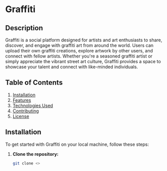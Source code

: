 # Graffiti

## Description

Graffiti is a social platform designed for artists and art enthusiasts to share, discover, and engage with graffiti art from around the world. Users can upload their own graffiti creations, explore artwork by other users, and connect with fellow artists. Whether you're a seasoned graffiti artist or simply appreciate the vibrant street art culture, Graffiti provides a space to showcase your talent and connect with like-minded individuals.

## Table of Contents

1. [Installation](#installation)
2. [Features](#features)
3. [Technologies Used](#technologies-used)
4. [Contributing](#contributing)
5. [License](#license)

## Installation

To get started with Graffiti on your local machine, follow these steps:

1. **Clone the repository:**

   ```bash
   git clone <>
